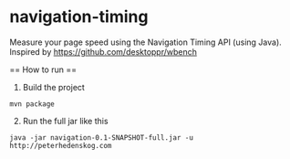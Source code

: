 navigation-timing
=================

Measure your page speed using the Navigation Timing API (using Java). Inspired by https://github.com/desktoppr/wbench


== How to run ==
1. Build the project
```
mvn package
```
2. Run the full jar like this
```
java -jar navigation-0.1-SNAPSHOT-full.jar -u http://peterhedenskog.com
```



